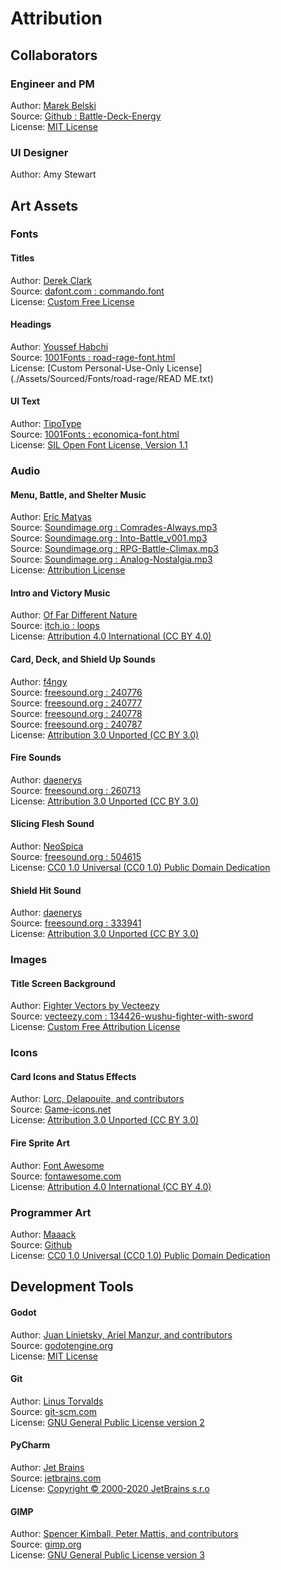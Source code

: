 # Attribution
## Collaborators
### Engineer and PM
Author: [Marek Belski](https://github.com/Maaack)  
Source: [Github : Battle-Deck-Energy](https://github.com/Maaack/Battle-Deck-Energy)  
License: [MIT License](./LICENSE.md)

### UI Designer
Author: Amy Stewart  

## Art Assets
### Fonts
#### Titles
Author: [Derek Clark](http://defaulterror.za.net)  
Source: [dafont.com : commando.font](https://www.dafont.com/commando.font)  
License: [Custom Free License](./Assets/Sourced/Fonts/commando/ReadMe.txt)

#### Headings
Author: [Youssef Habchi](https://youssef-habchi.com/)  
Source: [1001Fonts : road-rage-font.html](https://www.1001fonts.com/road-rage-font.html)  
License: [Custom Personal-Use-Only License](./Assets/Sourced/Fonts/road-rage/READ ME.txt)

#### UI Text
Author: [TipoType](https://www.1001fonts.com/users/TipoType/)  
Source: [1001Fonts : economica-font.html](https://www.1001fonts.com/economica-font.html)  
License: [SIL Open Font License, Version 1.1](./Assets/Sourced/Fonts/economica/SIL-Open-Font-License.txt)

### Audio
#### Menu, Battle, and Shelter Music
Author: [Eric Matyas](www.soundimage.org)  
Source: [Soundimage.org : Comrades-Always.mp3](https://soundimage.org/wp-content/uploads/2020/06/Comrades-Always.mp3)  
Source: [Soundimage.org : Into-Battle_v001.mp3](http://soundimage.org/wp-content/uploads/2016/07/Into-Battle_v001.mp3)  
Source: [Soundimage.org : RPG-Battle-Climax.mp3](http://soundimage.org/wp-content/uploads/2014/07/RPG-Battle-Climax.mp3)  
Source: [Soundimage.org : Analog-Nostalgia.mp3](http://soundimage.org/wp-content/uploads/2016/04/Analog-Nostalgia.mp3)   
License: [Attribution License](https://soundimage.org/attribution-info/)

#### Intro and Victory Music
Author: [Of Far Different Nature](https://fardifferent.itch.io/)  
Source: [itch.io : loops](https://fardifferent.itch.io/loops)  
License: [Attribution 4.0 International (CC BY 4.0)](https://creativecommons.org/licenses/by/4.0/)

#### Card, Deck, and Shield Up Sounds
Author: [f4ngy](https://freesound.org/people/f4ngy/)  
Source: [freesound.org : 240776](https://freesound.org/people/f4ngy/sounds/240776/)  
Source: [freesound.org : 240777](https://freesound.org/people/f4ngy/sounds/240777/)  
Source: [freesound.org : 240778](https://freesound.org/people/f4ngy/sounds/240778/)  
Source: [freesound.org : 240787](https://freesound.org/people/f4ngy/sounds/240787/)  
License: [Attribution 3.0 Unported (CC BY 3.0)](http://creativecommons.org/licenses/by/3.0/)

#### Fire Sounds
Author: [daenerys](https://freesound.org/people/daenerys/)  
Source: [freesound.org : 260713](https://freesound.org/people/daenerys/sounds/260713/)  
License: [Attribution 3.0 Unported (CC BY 3.0)](http://creativecommons.org/licenses/by/3.0/)

#### Slicing Flesh Sound
Author: [NeoSpica](https://freesound.org/people/NeoSpica/)  
Source: [freesound.org : 504615](https://freesound.org/people/NeoSpica/sounds/504615/)  
License: [CC0 1.0 Universal (CC0 1.0) Public Domain Dedication](https://creativecommons.org/publicdomain/zero/1.0/)

#### Shield Hit Sound
Author: [daenerys](https://freesound.org/people/igorzets/)  
Source: [freesound.org : 333941](https://freesound.org/people/igorzets/sounds/333941/)  
License: [Attribution 3.0 Unported (CC BY 3.0)](http://creativecommons.org/licenses/by/3.0/)  

### Images
#### Title Screen Background
Author: [Fighter Vectors by Vecteezy](https://www.vecteezy.com/free-vector/fighter)   
Source: [vecteezy.com : 134426-wushu-fighter-with-sword](https://www.vecteezy.com/vector-art/134426-wushu-fighter-with-sword)  
License: [Custom Free Attribution License](https://www.vecteezy.com/licensing-agreement)

### Icons
#### Card Icons and Status Effects
Author: [Lorc, Delapouite, and contributors](https://game-icons.net/about.html#authors)  
Source: [Game-icons.net](https://game-icons.net/)  
License: [Attribution 3.0 Unported (CC BY 3.0)](https://creativecommons.org/licenses/by/3.0/)  

#### Fire Sprite Art
Author: [Font Awesome](https://fontawesome.com/)  
Source: [fontawesome.com](https://fontawesome.com/)  
License: [Attribution 4.0 International (CC BY 4.0)](https://creativecommons.org/licenses/by/4.0/)  

### Programmer Art
Author: [Maaack](https://github.com/Maaack)  
Source: [Github](https://github.com/Maaack/Battle-Deck-Energy)  
License: [CC0 1.0 Universal (CC0 1.0)
Public Domain Dedication](https://creativecommons.org/publicdomain/zero/1.0/)

## Development Tools
#### Godot
Author: [Juan Linietsky, Ariel Manzur, and contributors](https://godotengine.org/contact)  
Source: [godotengine.org](https://godotengine.org/)  
License: [MIT License](https://github.com/godotengine/godot/blob/master/LICENSE.txt) 

#### Git
Author: [Linus Torvalds](https://github.com/torvalds)  
Source: [git-scm.com](https://git-scm.com/downloads)  
License: [GNU General Public License version 2](https://opensource.org/licenses/GPL-2.0)

#### PyCharm
Author: [Jet Brains](https://www.jetbrains.com/)  
Source: [jetbrains.com](https://www.jetbrains.com/pycharm/download/)  
License: [Copyright © 2000-2020 JetBrains s.r.o](https://www.jetbrains.com/)

#### GIMP
Author: [Spencer Kimball, Peter Mattis, and contributors](https://www.gimp.org/about/authors.html)  
Source: [gimp.org](https://www.gimp.org/downloads/)  
License: [GNU General Public License version 3](https://www.gimp.org/about/COPYING)
